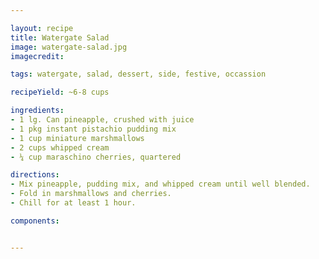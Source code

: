 ```yaml
---

layout: recipe
title: Watergate Salad
image: watergate-salad.jpg
imagecredit:

tags: watergate, salad, dessert, side, festive, occassion

recipeYield: ~6-8 cups

ingredients: 
- 1 lg. Can pineapple, crushed with juice
- 1 pkg instant pistachio pudding mix
- 1 cup miniature marshmallows
- 2 cups whipped cream
- ¼ cup maraschino cherries, quartered  

directions:
- Mix pineapple, pudding mix, and whipped cream until well blended.
- Fold in marshmallows and cherries.
- Chill for at least 1 hour.

components:


---
```

